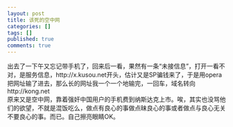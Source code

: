```yaml
---
layout: post
title: 该死的空中网
categories: []
tags: []
published: true
comments: true
---
```

<p>出去了一下午又忘记带手机了，回来后一看，果然有一条“未接信息”，打开一看不对，是服务信息，http://x.kusou.net开头，估计又是SP骗钱来了，于是用opera把网址输了进去，那么长的网址我一个一个地输完，一回车，域名转向http://kong.net<br />原来又是空中网，靠着强奸中国用户的手机费到纳斯达克上市。唉，其实也没骂他们的欲望，不就是混饭吃么，做点有良心的事做点昧良心的事或者做点与良心无关不要良心的事。而已。自己擦亮眼睛OK。<br /></p>
